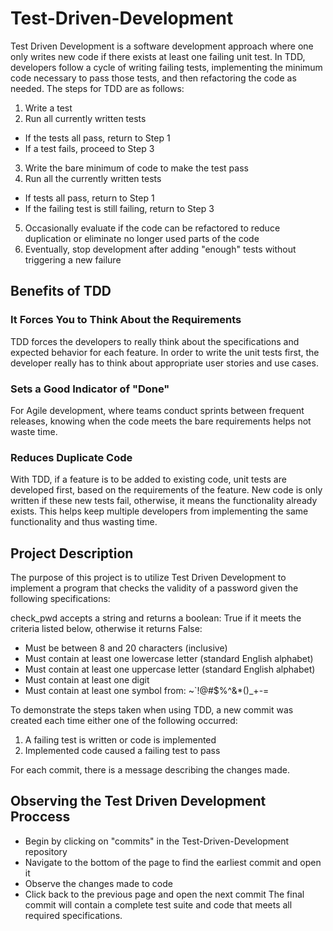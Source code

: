 # Test-Driven-Development
Test Driven Development is a software development approach where one only writes new code if there exists at least one failing unit test. 
In TDD, developers follow a cycle of writing failing tests, implementing the minimum code necessary to pass those tests, and then refactoring the code as needed.
The steps for TDD are as follows:

1. Write a test
2. Run all currently written tests
  - If the tests all pass, return to Step 1
  - If a test fails, proceed to Step 3
3. Write the bare minimum of code to make the test pass
4. Run all the currently written tests
  - If tests all pass, return to Step 1
  - If the failing test is still failing, return to Step 3
5. Occasionally evaluate if the code can be refactored to reduce duplication or eliminate no longer used parts of the code
6. Eventually, stop development after adding "enough" tests without triggering a new failure

## Benefits of TDD
### It Forces You to Think About the Requirements
TDD forces the developers to really think about the specifications and expected behavior for each feature. 
In order to write the unit tests first, the developer really has to think about appropriate user stories and use cases.

### Sets a Good Indicator of "Done"
For Agile development, where teams conduct sprints between frequent releases, knowing when the code meets the bare requirements helps not waste time.

### Reduces Duplicate Code
With TDD, if a feature is to be added to existing code, unit tests are developed first, based on the requirements of the feature. 
New code is only written if these new tests fail, otherwise, it means the functionality already exists. 
This helps keep multiple developers from implementing the same functionality and thus wasting time.

## Project Description
The purpose of this project is to utilize Test Driven Development to implement a program that checks the validity of a password given the following specifications:

check_pwd accepts a string and returns a boolean: True if it meets the criteria listed below, otherwise it returns False:
* Must be between 8 and 20 characters (inclusive)
* Must contain at least one lowercase letter (standard English alphabet)
* Must contain at least one uppercase letter (standard English alphabet)
* Must contain at least one digit
* Must contain at least one symbol from: ~`!@#$%^&*()_+-=

To demonstrate the steps taken when using TDD, a new commit was created each time either one of the following occurred:

1. A failing test is written or code is implemented
2. Implemented code caused a failing test to pass

For each commit, there is a message describing the changes made. 

## Observing the Test Driven Development Proccess
* Begin by clicking on "commits" in the Test-Driven-Development repository
* Navigate to the bottom of the page to find the earliest commit and open it
* Observe the changes made to code
* Click back to the previous page and open the next commit
The final commit will contain a complete test suite and code that meets all required specifications.


